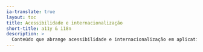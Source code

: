 ```yaml
---
ia-translate: true
layout: toc
title: Acessibilidade e internacionalização
short-title: a11y & i18n
description: >
  Conteúdo que abrange acessibilidade e internacionalização em aplicativos Flutter.
---
```

